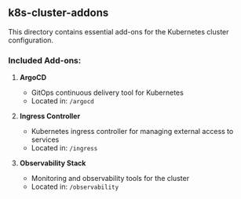 ## k8s-cluster-addons

This directory contains essential add-ons for the Kubernetes cluster configuration.

### Included Add-ons:

1. **ArgoCD**
   - GitOps continuous delivery tool for Kubernetes
   - Located in: `/argocd`

2. **Ingress Controller**
   - Kubernetes ingress controller for managing external access to services
   - Located in: `/ingress`

3. **Observability Stack**
   - Monitoring and observability tools for the cluster
   - Located in: `/observability`
